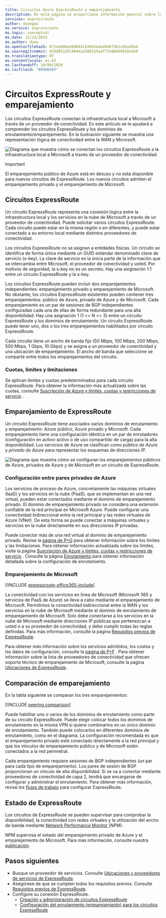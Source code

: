 ```yaml
---
title: Circuitos Azure ExpressRoute y emparejamiento
description: En esta página se proporciona información general sobre los circuitos ExpressRoute y los dominios de enrutamiento/emparejamiento.
services: expressroute
author: duongau
ms.service: expressroute
ms.topic: conceptual
ms.date: 12/13/2019
ms.author: duau
ms.openlocfilehash: 072eeb0bee0d0441549d2edad448f3b1c85a28a4
ms.sourcegitcommit: 829d951d5c90442a38012daaf77e86046018e5b9
ms.translationtype: HT
ms.contentlocale: es-ES
ms.lasthandoff: 10/09/2020
ms.locfileid: "89566507"
---
```

# <a name="expressroute-circuits-and-peering"></a>Circuitos ExpressRoute y emparejamiento

Los circuitos ExpressRoute conectan la infraestructura local a Microsoft a través de un proveedor de conectividad. En este artículo se le ayudará a comprender los circuitos ExpressRoute y los dominios de enrutamiento/emparejamiento. En la ilustración siguiente se muestra una representación lógica de conectividad entre la WAN y Microsoft.

![Diagrama que muestra cómo se conectan los circuitos ExpressRoute a la infraestructura local a Microsoft a través de un proveedor de conectividad.](./media/expressroute-circuit-peerings/expressroute-basic.png)

> [!IMPORTANT]
> El emparejamiento público de Azure está en desuso y no está disponible para nuevos circuitos de ExpressRoute. Los nuevos circuitos admiten el emparejamiento privado y el emparejamiento de Microsoft.  
>

## <a name="expressroute-circuits"></a><a name="circuits"></a>Circuitos ExpressRoute

Un circuito ExpressRoute representa una conexión lógica entre la infraestructura local y los servicios en la nube de Microsoft a través de un proveedor de conectividad. Puede solicitar varios circuitos ExpressRoute. Cada circuito puede estar en la misma región o en diferentes, y puede estar conectado a su entorno local mediante distintos proveedores de conectividad.

Los circuitos ExpressRoute no se asignan a entidades físicas. Un circuito se identifica de forma única mediante un GUID estándar denominado clave de servicio (s-key). La clave de servicio es la única parte de la información que se intercambia entre Microsoft, el proveedor de conectividad y usted. Por motivos de seguridad, la s-key no es un secreto. Hay una asignación 1:1 entre un circuito ExpressRoute y la s-key.

Los circuitos ExpressRoute pueden incluir dos emparejamientos independientes: emparejamiento privado y emparejamiento de Microsoft. No obstante, los circuitos ExpressRoute existentes pueden contener tres emparejamientos: público de Azure, privado de Azure y de Microsoft. Cada emparejamiento es un par de sesiones de BGP independientes configuradas cada una de ellas de forma redundante para una alta disponibilidad. Hay una asignación 1 (1 <= N <= 3) entre un circuito ExpressRoute y los dominios de enrutamiento. Un circuito ExpressRoute puede tener uno, dos o los tres emparejamientos habilitados por circuito ExpressRoute.

Cada circuito tiene un ancho de banda fijo (50 Mbps, 100 Mbps, 200 Mbps, 500 Mbps, 1 Gbps, 10 Gbps) y se asigna a un proveedor de conectividad y una ubicación de emparejamiento. El ancho de banda que seleccione se comparte entre todos los emparejamientos del circuito.

### <a name="quotas-limits-and-limitations"></a><a name="quotas"></a>Cuotas, límites y limitaciones

Se aplican límites y cuotas predeterminados para cada circuito ExpressRoute. Para obtener la información más actualizada sobre las cuotas, consulte [Suscripción de Azure y límites, cuotas y restricciones de servicio](../azure-resource-manager/management/azure-subscription-service-limits.md) .

## <a name="expressroute-peering"></a><a name="routingdomains"></a>Emparejamiento de ExpressRoute

Un circuito ExpressRoute tiene asociados varios dominios de enrutamiento y emparejamiento: Azure público, Azure privado y Microsoft. Cada emparejamiento tiene una configuración idéntica en un par de enrutadores (configuración en activo-activo o de uso compartido de carga) para la alta disponibilidad. Los servicios de Azure se clasifican como *público de Azure* y *privado de Azure* para representar los esquemas de direcciones IP.

![Diagrama que muestra cómo se configuran los emparejamientos públicos de Azure, privados de Azure y de Microsoft en un circuito de ExpressRoute.](./media/expressroute-circuit-peerings/expressroute-peerings.png)

### <a name="azure-private-peering"></a><a name="privatepeering"></a>Configuración entre pares privados de Azure

Los servicios de proceso de Azure, concretamente las máquinas virtuales (IaaS) y los servicios en la nube (PaaS), que se implementan en una red virtual, pueden estar conectados mediante el dominio de emparejamiento privado. El dominio de emparejamiento privado se considera una extensión confiable de la red principal en Microsoft Azure. Puede configurar una conectividad bidireccional entre la red principal y las redes virtuales de Azure (VNet). De esta forma se puede conectar a máquinas virtuales y servicios en la nube directamente en sus direcciones IP privadas.  

Puede conectar más de una red virtual al dominio de emparejamiento privado. Revise la [página de P+G](expressroute-faqs.md) para obtener información sobre los límites y las limitaciones. Para obtener información actualizada sobre los límites, visite la página [Suscripción de Azure y límites, cuotas y restricciones de servicio](../azure-resource-manager/management/azure-subscription-service-limits.md) .  Consulte la página [Enrutamiento](expressroute-routing.md) para obtener información detallada sobre la configuración de enrutamiento.

### <a name="microsoft-peering"></a><a name="microsoftpeering"></a>Emparejamiento de Microsoft

[!INCLUDE [expressroute-office365-include](../../includes/expressroute-office365-include.md)]

La conectividad con los servicios en línea de Microsoft (Microsoft 365 y servicios de PaaS de Azure) se lleva a cabo mediante el emparejamiento de Microsoft. Permitimos la conectividad bidireccional entre la WAN y los servicios en la nube de Microsoft mediante el dominio de enrutamiento de emparejamiento de Microsoft. Solo debe conectarse a los servicios en la nube de Microsoft mediante direcciones IP públicas que pertenezcan a usted o a su proveedor de conectividad, y debe cumplir todas las reglas definidas. Para más información, consulte la página [Requisitos previos de ExpressRoute](expressroute-prerequisites.md).

Para obtener más información sobre los servicios admitidos, los costos y los datos de configuración, consulte la [página de P+F](expressroute-faqs.md) . Para obtener información sobre la lista de proveedores de conectividad que ofrecen soporte técnico de emparejamiento de Microsoft, consulte la página [Ubicaciones de ExpressRoute](expressroute-locations.md) .

## <a name="peering-comparison"></a><a name="peeringcompare"></a>Comparación de emparejamiento

En la tabla siguiente se comparan los tres emparejamientos:

[!INCLUDE [peering comparison](../../includes/expressroute-peering-comparison.md)]

Puede habilitar uno o varios de los dominios de enrutamiento como parte de su circuito ExpressRoute. Puede elegir colocar todos los dominios de enrutamiento en la misma VPN si quiere combinarlos en un único dominio de enrutamiento. También puede colocarlos en diferentes dominios de enrutamiento, como en el diagrama. La configuración recomendada es que el emparejamiento privado esté conectado directamente a la red principal y que los vínculos de emparejamiento público y de Microsoft estén conectados a la red perimetral.

Cada emparejamiento requiere sesiones de BGP independientes (un par para cada tipo de emparejamiento). Los pares de sesión de BGP proporcionan un vínculo de alta disponibilidad. Si se va a conectar mediante proveedores de conectividad de capa 2, tendrá que encargarse de configurar y administrar el enrutamiento. Para obtener más información, revise los [flujos de trabajo](expressroute-workflows.md) para configurar ExpressRoute.

## <a name="expressroute-health"></a><a name="health"></a>Estado de ExpressRoute

Los circuitos de ExpressRoute se pueden supervisar para comprobar la disponibilidad, la conectividad con redes virtuales y la utilización del ancho de banda mediante [ Network Performance Monitor ](https://docs.microsoft.com/azure/networking/network-monitoring-overview) (NPM).

NPM supervisa el estado del emparejamiento privado de Azure y el emparejamiento de Microsoft. Para más información, consulte nuestra [publicación](https://azure.microsoft.com/blog/monitoring-of-azure-expressroute-in-preview/).

## <a name="next-steps"></a>Pasos siguientes

* Busque un proveedor de servicios. Consulte [Ubicaciones y proveedores de servicios de ExpressRoute](expressroute-locations.md).
* Asegúrese de que se cumplen todos los requisitos previos. Consulte [Requisitos previos de ExpressRoute](expressroute-prerequisites.md).
* Configure su conexión ExpressRoute.
  * [Creación y administración de circuitos ExpressRoute](expressroute-howto-circuit-portal-resource-manager.md)
  * [Configuración del enrutamiento (emparejamiento) para los circuitos ExpressRoute](expressroute-howto-routing-portal-resource-manager.md)
